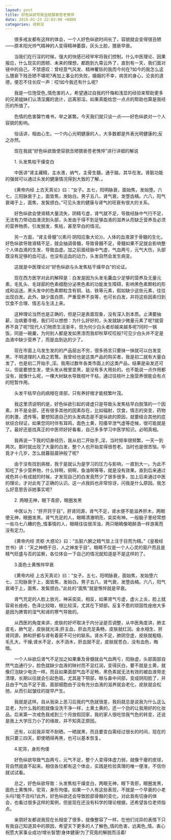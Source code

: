 ```yaml
---
layout: post
title: 好色纵欲导致丑陋猥亵苍老憔悴
date: 2016-01-23 22:03:00 +0800
categories: 戒邪淫
---
```


　　很多戒友都有这样的体会，一个人好色纵欲时间长了，容貌就会变得很丑陋——原本阳光帅气精神的人变得精神萎靡，灰头土脸，猥亵早衰。
　　当我们在行淫的时候，强大的快感已经牢牢将我们控制，什么中医理论、因果报应，什么现实的困顿、未来的理想，都跑到九霄云外了，直到有一天，我们面对镜中的自己，不禁感叹：曾经意气风发、精神矍铄的我而今何在?如今的我怎么这么猥亵下贱丑陋不堪呢?再加上事业的失败，婚姻的不幸，病苦的身心，沦丧的道德，便忍不住长叹一声：哎!如今我还有什么呢?
　　我是一位饱受色_情危害的人，希望通过自我的忏悔和浅显的经验来帮助更多的兄弟姐妹们认清淫魔的诡计，远离邪淫。如果真能给您一点点的帮助也算是我经历的所值了。
　　色情的危害罄竹难书，举之甚繁。今天我们就只谈一点——好色纵欲对一个人容貌的影响。
　　俗话讲，相由心生。一个内心光明健康的人，大多数都是外表光明健康的;反之亦然。
　　现在我就“好色纵欲致使容貌丑陋猥亵苍老憔悴”进行详细的解说
　　1. 头发焦枯干燥变白
　　中医讲“肾主藏精，主水液，纳气，主骨生髓，通于脑，其华在发。肾脏功能的强弱可以通过头发的健康情况得到大致的了解、。
　　《黄帝内经 上古天真论》曰：“女子。五七，阳明脉衰，面始焦，发始堕。六七，三阳脉衰于上，面皆焦，发始白。男子五八，肾气衰，发堕齿槁。六八，阳气衰竭于上，面焦，发鬓颁白。”可见头发的健康与肾气的旺衰有很大的关系。
　　好色纵欲会使肾精大量流失，阴精亏虚，肾气就不足，导致经脉中气行不足，无法有力带动血液流到头部，头发由于得不到足够血液的滋养从而缺乏营养及必须的营养物质，引发脱发，焦枯，甚至早白的情况。
　　另一方面，“肾主骨髓”(《素问·阴阳应象大论》)，人体的血液源于骨髓的生化，好色纵欲导致肾精不足，就会抽调骨髓，导致骨髓不足，骨髓如果不足就会影响整个人体血液的生发、导致血虚。加之前面经脉中气虚，气血两亏，元气大伤，头部既没有足够的血可运，也没有运血的动力，头发自然会发生病变。
　　这就是中医理论对“好色纵欲与头发焦枯干燥早白”的论证。
　　现在西方医学对此的解释是：白发是因为头发毛囊血少足够的营养及无量元素，毛乳头、毛球部的色素细胞分泌黑色素的功能发生障碍，影响黑色素颗粒的形成和运送。黑头发中的色素颗粒含有铜、钴、铁等元素，假如缺少这些元素，往往出现白发。此外。缺少蛋白质、严重营养不良等，也可长白发，并将这些因素归到饮食不合理、情志与生活上来。
　　这种理论当然也是正确的，但是只是表面现象，没有深入到本质。止沸要抽薪，治病要寻根，我们可以想想：为什么好好的，头发就缺少微量元素了呢?就营养不良了呢?现代人们物质生活渐丰，但为何少白头者却越来越多呢?同时一锅饭，同是一碗羹，为何别人都是发如黑漆而我却秋草哎哎般?可见少白头并不定是血液中缺少营养了，而是血到达的少了。
　　现在市面上乌发生发的的产品层出不穷，很多扬言只要抹一抹就可以白发变黑，不明道理的人趋之若鹜。我曾经也是这类产品的购买者，我是初二就有大量白发了，也是初二开始手_淫。我用过数年各类市面上的这类产品，结果是染发还可以，但是要想生发，使头发从根里变黑，是没有多大用处的。也不能说一点作用都没有，就像什么呢，一棵大树缺水导致枝叶干枯，通过往枝叶上施营养很能会有点的短暂作用。
　　头发干枯早白的病根在肾部，只有养好根才能枝繁叶茂。
　　我这里须说明的是，好色纵欲引起的肾虚只是导致头发焦枯早白脱落的一个因素，并不是全部，还有很多其他的因素存在，比如辐射，饮食，情志的突变，药物的刺激，遗传等。要想知道自己的头发病态是不是纵欲的原因，就要结合其他的症状综合辩证，如果您同时伴有耳鸣，面色土黄，阳痿早泄气虚等症候，很可能就是了。最好还是找真正的中医师好好看看，自己多多学习中医学知识。必明真相。
　　我再说一下我的切身经历，我从初二开始手_淫，当时频率很频繁，一天一到两次。那时就出现了大量的白发，整个人也开始变得很苍老。当时也是很苦恼，毕竟才十几岁，怎么就暮鼓晨钟般了呢?
　　由于没有找到病根，我于是就认为是学习的压力与影响，一直到大一。为此不知吃了多少营养物，什么锌啊，铜啊，鱼油啊等等，就是没有效果。直到后来通过戒色并小有成就的时候，才发现自己的白发竟然少了很多很多，加上后来通过中医的理论，才对此有了正确的认识。这一点我妈也非常惊讶，问我是什么原因。我怎么好意思告诉她事实呢?
　　2. 两眼无神，眼下青瘀，眼圈发黑
　　中医认为：“肝开窍于目”，肝肾同源，肾气不足，肾水便不能滋养肝木，两眼便无神，眼圈发黑。肾气充足的人，眼睛清澈明亮，奕奕有神。一般脑子里经常想一些乌七八糟的色_情事情的人，眼睛往往很浑浊，两只眼睛像喝醉酒一样游离而没有定力。
　　《黄帝内经 灵枢·大惑论》曰：“五脏六腑之精气皆上注于目而为精。”《皇极经世书》讲：“天之神栖于日，人之神发于目”。眼睛不仅是一个人心灵的窗户而且是精气旺盛与否的监察，各位体会一下自己的情况就知道是不是这样的了。
　　3.面色土黄憔悴早衰
　　《黄帝内经 上古天真论》曰：“女子。五七，阳明脉衰，面始焦，发始堕六七，三阳脉衰于上，面皆焦，发始白。男子五八，肾气衰，发堕齿槁。六八，阳气衰竭于上，面焦，发鬓颁白。”此处的“面焦“就是憔悴就是早衰。
　　肾气充足的人脸上放光，神采奕奕，相反，如果肾气亏虚，虚火上炎，脸上就容易长痤疮，色泽比较暗，根比较深，尤其在下颏部。反复不愈的顽固性痤疮大多是因为脾胃的湿气和肾的寒气导致的。
　　从西医的角度来讲，皮肤的好坏取决于内分泌是否调整，从中医角度讲，肺主皮毛，肺气足，皮肤就光泽;肝主血，肝血充足条畅，皮肤就红润。金水相生、肝肾同源，肺和肝都与肾有着密不可分的联系。肾水不足，肺阴空虚，皮肤就粗糙、毛孔大，干燥;肾水不足，水不涵木，肝血就不足，皮肤就苍白，没有血色，晦暗。
　　一个人纵欲后肾气不足加之如果重及骨髓就会气血两亏，阳脉虚，头部面部自然气血通行少，脸色就缺少血液的映衬而不显红润，变得灰白，要不就是土黄，就像灯泡缺少电流一样。而且如果面部气血不足畅，黑色素就无法有效的被血液带走清理，长期以往就会引起色斑。尤其是下颚部，眼与鼻中间部，变成阴阳脸了，并且由于气血不足于面，面部细胞由于没有充分血液的滋养就会老化，皮肤就会松弛，从而引起皱纹的提早产生。
　　我就是这样。自从我染上恶习后我的气色就很差，我妈就总是说我为什么这么显老，为什么我的脸就像没洗干净一样，土黄土黄的，还一个劲的让我用好的化妆品。后来第一次戒色我戒到三个月放假回家，我的家人很吃惊我气色的转变，还说是我上大学压力小了的缘故，并不知真正原因。
　　还有，以前我非常不耐晒，一晒就黑，而且要变白需经过很长的时间，现在的我只要三四天，即使晒得再黑，也可以基本恢复。
　　4.驼背，身形佝偻
　　好色纵欲导致气血两亏，元气不足，整个人变得体虚力弱，就像干瘪的皮球，背自然就直不起来。相信各位都有这个体会，实践是检验真理的唯一便准，不信你就试试看。
　　总之，好色纵欲导致：头发焦枯干燥变白，两眼无神，眼下青瘀，眼圈发黑，面色土黄憔悴，驼背，身形佝偻。如果一个人有这些表现，不就是一个早衰的小老头吗?能不丑吗?此外，好色纵欲还会导致脸部骨骼的变化，对此我有切身的体会，也看过很多这样的案例，但是现在还没有科学的理论根据，还希望各位老师指点。
　　亲朋好友都说我现在长相变了很多，就像整容了一样，在他们诧异的表情下只有我自己知道其中的原因，希望天下更多的人了解色_情的危害，远离色_情。衷心祝愿大家事业成功!增长智慧!身体健康!为了究竟的解脱而活着!